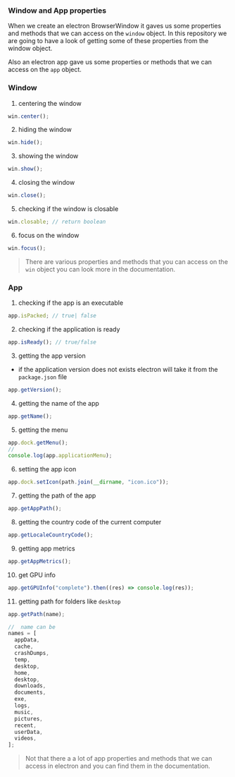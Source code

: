 ### Window and App properties

When we create an electron BrowserWindow it gaves us some properties and methods that we can access on the `window` object. In this repository we are going to have a look of getting some of these properties from the window object.

Also an electron app gave us some properties or methods that we can access on the `app` object.

### Window

1. centering the window

```js
win.center();
```

2. hiding the window

```js
win.hide();
```

3. showing the window

```js
win.show();
```

4. closing the window

```js
win.close();
```

5. checking if the window is closable

```js
win.closable; // return boolean
```

6. focus on the window

```js
win.focus();
```

> There are various properties and methods that you can access on the `win` object you can look more in the documentation.

### App

1. checking if the app is an executable

```js
app.isPacked; // true| false
```

2. checking if the application is ready

```js
app.isReady(); // true/false
```

3. getting the app version

- if the application version does not exists electron will take it from the `package.json` file

```js
app.getVersion();
```

4. getting the name of the app

```js
app.getName();
```

5. getting the menu

```js
app.dock.getMenu();
//
console.log(app.applicationMenu);
```

6. setting the app icon

```js
app.dock.setIcon(path.join(__dirname, "icon.ico"));
```

7. getting the path of the app

```js
app.getAppPath();
```

8. getting the country code of the current computer

```js
app.getLocaleCountryCode();
```

9. getting app metrics

```js
app.getAppMetrics();
```

10. get GPU info

```js
app.getGPUInfo("complete").then((res) => console.log(res));
```

11. getting path for folders like `desktop`

```js
app.getPath(name);

//  name can be
names = [
  appData,
  cache,
  crashDumps,
  temp,
  desktop,
  home,
  desktop,
  downloads,
  documents,
  exe,
  logs,
  music,
  pictures,
  recent,
  userData,
  videos,
];
```

> Not that there a a lot of app properties and methods that we can access in electron and you can find them in the documentation.

